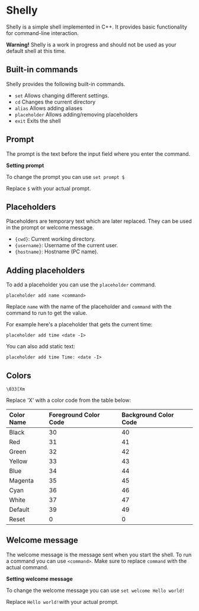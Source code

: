 # Shelly

Shelly is a simple shell implemented in C++. It provides basic functionality for command-line interaction.

**Warning!** Shelly is a work in progress and should not be used as your default shell at this time.

## Built-in commands

Shelly provides the following built-in commands.

- `set` Allows changing different settings.
- `cd` Changes the current directory
- `alias` Allows adding aliases
- `placeholder` Allows adding/removing placeholders
- `exit` Exits the shell

## Prompt

The prompt is the text before the input field where you enter the command.

**Setting prompt**

To change the prompt you can use `set prompt $ `

Replace `$` with your actual prompt.

## Placeholders

Placeholders are temporary text which are later replaced. They can be used in the prompt or welcome message.

- `{cwd}`: Current working directory.
- `{username}`: Username of the current user.
- `{hostname}`: Hostname (PC name).

## Adding placeholders

To add a placeholder you can use the `placeholder` command.

`placeholder add name <command>`

Replace `name` with the name of the placeholder and `command` with the command to run to get the value.

For example here's a placeholder that gets the current time:

`placeholder add time <date -I>`

You can also add static text:

`placeholder add time Time: <date -I>`

## Colors

`\033[Xm`

Replace 'X' with a color code from the table below:

| Color Name | Foreground Color Code | Background Color Code |
| :--------- | :-------------------- | :-------------------- |
| Black      | 30                    | 40                    |
| Red        | 31                    | 41                    |
| Green      | 32                    | 42                    |
| Yellow     | 33                    | 43                    |
| Blue       | 34                    | 44                    |
| Magenta    | 35                    | 45                    |
| Cyan       | 36                    | 46                    |
| White      | 37                    | 47                    |
| Default    | 39                    | 49                    |
| Reset      | 0                     | 0                     |

## Welcome message

The welcome message is the message sent when you start the shell. To run a command you can use `<command>`. Make sure to replace `command` with the actual command.

**Setting welcome message**

To change the welcome message you can use `set welcome Hello world!`

Replace `Hello world!`with your actual prompt.
